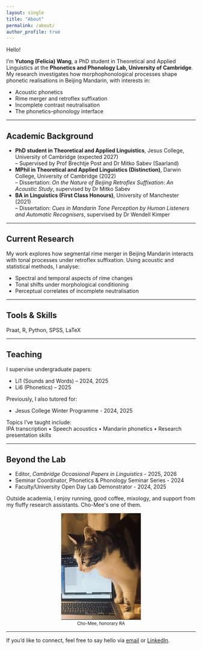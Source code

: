 ```yaml
---
layout: single
title: "About"
permalink: /about/
author_profile: true
---
```

Hello!

I’m **Yutong (Felicia) Wang**, a PhD student in Theoretical and Applied Linguistics at the **Phonetics and Phonology Lab, University of Cambridge**. My research investigates how morphophonological processes shape phonetic realisations in Beijing Mandarin, with interests in:

- Acoustic phonetics
- Rime merger and retroflex suffixation
- Incomplete contrast neutralisation
- The phonetics–phonology interface

---

## Academic Background

- **PhD student in Theoretical and Applied Linguistics**, Jesus College, University of Cambridge (expected 2027)
  <br>– Supervised by Prof Brechtje Post and Dr Mitko Sabev (Saarland)
- **MPhil in Theoretical and Applied Linguistics (Distinction)**, Darwin College, University of Cambridge (2022)  
  – Dissertation: *On the Nature of Beijing Retroflex Suffixation: An Acoustic Study*, supervised by Dr Mitko Sabev 
- **BA in Linguistics (First Class Honours)**, University of Manchester (2021)  
  – Dissertation: *Cues in Mandarin Tone Perception by Human Listeners and Automatic Recognisers*, supervised by Dr Wendell Kimper  


---

## Current Research

My work explores how segmental rime merger in Beijing Mandarin interacts with tonal processes under retroflex suffixation. Using acoustic and statistical methods, I analyse:

- Spectral and temporal aspects of rime changes
- Tonal shifts under morphological conditioning
- Perceptual correlates of incomplete neutralisation

---
## Tools & Skills
Praat, R, Python, SPSS, LaTeX

---

## Teaching

I supervise undergraduate papers:

- Li1 (Sounds and Words) – 2024, 2025  
- Li6 (Phonetics) – 2025  

Previously, I also tutored for:

- Jesus College Winter Programme - 2024, 2025

Topics I’ve taught include:  
IPA transcription • Speech acoustics • Mandarin phonetics • Research presentation skills

---

## Beyond the Lab

- Editor, *Cambridge Occasional Papers in Linguistics* - 2025, 2026  
- Seminar Coordinator, Phonetics & Phonology Seminar Series - 2024  
- Faculty/University Open Day Lab Demonstrator - 2024, 2025

Outside academia, I enjoy running, good coffee, mixology, and support from my fluffy research assistants. Cho-Mee's one of them.

<figure style="display: flex; flex-direction: column; align-items: center;">
  <img src="/assets/images/cho-mee.jpg" alt="Cho-Mee the cat" style="max-width: 50%; border-radius: 0px;">
  <figcaption><small>Cho-Mee, honorary RA</small></figcaption>
</figure>

---

If you’d like to connect, feel free to say hello via [email](mailto:yw590@cam.ac.uk) or [LinkedIn](https://uk.linkedin.com/in/yutong-wang-8046b1233).
